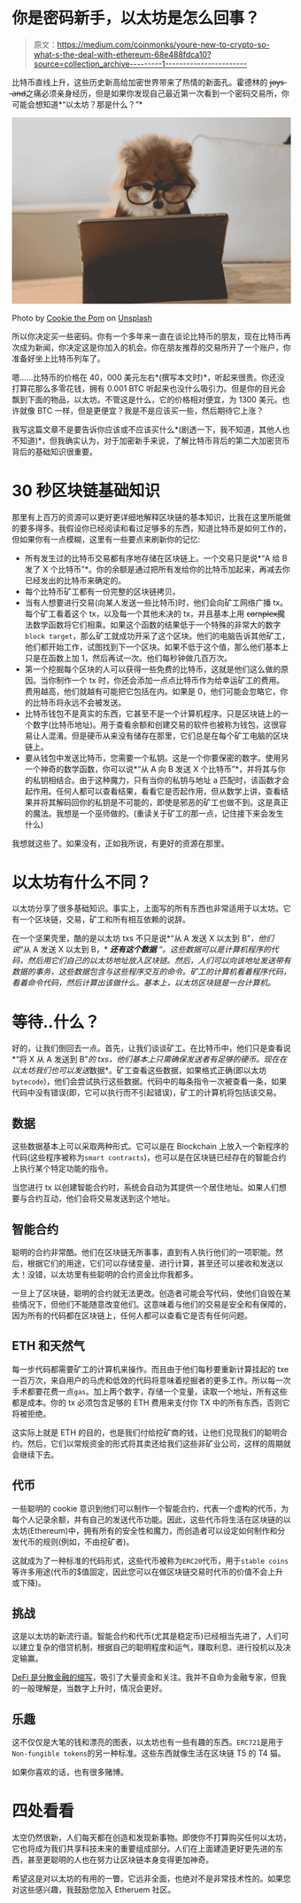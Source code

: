 # 你是密码新手，以太坊是怎么回事？

> 原文：<https://medium.com/coinmonks/youre-new-to-crypto-so-what-s-the-deal-with-ethereum-68e488fdca10?source=collection_archive---------1----------------------->

比特币直线上升，这些历史新高给加密世界带来了热情的新面孔。霍德林的 j̶o̶y̶s̶ ̶a̶n̶d̶之痛必须亲身经历，但是如果你发现自己最近第一次看到一个密码交易所，你可能会想知道*“以太坊？那是什么？”*

![](img/ef27856d58b89e98db2e86cb11fb19a6.png)

Photo by [Cookie the Pom](https://unsplash.com/@cookiethepom?utm_source=medium&utm_medium=referral) on [Unsplash](https://unsplash.com?utm_source=medium&utm_medium=referral)

所以你决定买一些密码。你有一个多年来一直在谈论比特币的朋友，现在比特币再次成为新闻，你决定这是你加入的机会。你在朋友推荐的交易所开了一个账户，你准备好坐上比特币列车了。

嗯……比特币的价格在 40，000 美元左右*(撰写本文时)*，听起来很贵。你还没打算花那么多零花钱，拥有 0.001 BTC 听起来也没什么吸引力。但是你的目光会飘到下面的物品，以太坊。不管这是什么，它的价格相对便宜，为 1300 美元。也许就像 BTC 一样，但是更便宜？我是不是应该买一些，然后期待它上涨？

我写这篇文章不是要告诉你应该或不应该买什么*(剧透一下，我不知道，其他人也不知道)*，但我确实认为，对于加密新手来说，了解比特币背后的第二大加密货币背后的基础知识很重要。

# 30 秒区块链基础知识

那里有上百万的资源可以更好更详细地解释区块链的基本知识，比我在这里所能做的要多得多。我假设你已经阅读和看过足够多的东西，知道比特币是如何工作的，但如果你有一点模糊，这里有一些要点来刷新你的记忆:

*   所有发生过的比特币交易都有序地存储在区块链上。一个交易只是说*“A 给 B 发了 X 个比特币”*。你的余额是通过把所有发给你的比特币加起来，再减去你已经发出的比特币来确定的。
*   每个比特币矿工都有一份完整的区块链拷贝。
*   当有人想要进行交易(向某人发送一些比特币)时，他们会向矿工网络广播 tx。每个矿工看着这个 tx，以及每一个其他未决的 tx，并且基本上用 c̶o̶m̶p̶l̶e̶x̶魔法数学函数将它们相乘。如果这个函数的结果低于一个特殊的非常大的数字`block target`，那么矿工就成功开采了这个区块。他们的电脑告诉其他矿工，他们都开始工作，试图找到下一个区块。如果不低于这个值，那么他们基本上只是在函数上加 1，然后再试一次。他们每秒钟做几百万次。
*   第一个挖掘每个区块的人可以获得一些免费的比特币，这就是他们这么做的原因。当你制作一个 tx 时，你还会添加一点点比特币作为给幸运矿工的费用。费用越高，他们就越有可能把它包括在内。如果是 0，他们可能会忽略它，你的比特币将永远不会被发送。
*   比特币钱包不是真实的东西，它甚至不是一个计算机程序。只是区块链上的一个数字(比特币地址)。用于查看余额和创建交易的软件也被称为钱包，这很容易让人混淆。但是硬币从来没有储存在那里，它们总是在每个矿工电脑的区块链上。
*   要从钱包中发送比特币，您需要一个私钥。这是一个你要保密的数字。使用另一个神奇的数学函数，你可以说*“从 A 向 B 发送 X 个比特币”*，并将其与你的私钥相结合。由于这种魔力，只有当你的私钥与地址 a 匹配时，该函数才会起作用。任何人都可以查看结果，看看它是否起作用，但从数学上讲，查看结果并将其解码回你的私钥是不可能的，即使是邪恶的矿工也做不到。这是真正的魔法。我想是一个巫师做的。(重读关于矿工的那一点，记住接下来会发生什么)

我想就这些了。如果没有，正如我所说，有更好的资源在那里。

# 以太坊有什么不同？

以太坊分享了很多基础知识。事实上，上面写的所有东西也非常适用于以太坊。它有一个区块链，交易，矿工和所有相互依赖的说辞。

在一个坚果壳里，酷的是以太坊 txs 不只是说*“从 A 发送 X 以太到 B”*，他们说*“从 A 发送 X 以太到 B，* ***还有这个数据*** *”。这些数据可以是计算机程序的代码，然后用它们自己的以太坊地址放入区块链。然后，人们可以向该地址发送带有数据的事务，这些数据包含与这些程序交互的命令。矿工的计算机看着程序代码，看着命令代码，然后计算出该做什么。基本上，以太坊区块链是一台计算机。*

# 等待..什么？

好的，让我们倒回去一点。首先，让我们谈谈矿工。在比特币中，他们只是查看说*“将 X 从 A 发送到 B”*的 txs，他们基本上只需确保发送者有足够的硬币。现在在以太坊我们也可以发送*数据*。矿工查看这些数据，如果格式正确(即以太坊`bytecode`)，他们会尝试执行这些数据。代码中的每条指令一次被查看一条，如果代码中没有错误(即，它可以执行而不引起错误)，矿工的计算机将包括该交易。

## 数据

这些数据基本上可以采取两种形式。它可以是在 Blockchain 上放入一个新程序的代码(这些程序被称为`smart contracts`)，也可以是在区块链已经存在的智能合约上执行某个特定功能的指令。

当您进行 tx 以创建智能合约时，系统会自动为其提供一个居住地址。如果人们想要与合约互动，他们会将交易发送到这个地址。

## 智能合约

聪明的合约非常酷。他们在区块链无所事事，直到有人执行他们的一项职能。然后，根据它们的用途，它们可以存储变量、进行计算，甚至还可以接收和发送以太！没错，以太坊里有些聪明的合约资金比你我都多。

一旦上了区块链，聪明的合约就无法更改。创造者可能会写代码，使他们自毁在某些情况下，但他们不能随意改变他们。这意味着与他们的交易是安全和有保障的，因为所有的代码都在区块链上，任何人都可以查看它是否有任何问题。

## ETH 和天然气

每一步代码都需要矿工的计算机来操作。而且由于他们每秒要重新计算挂起的 txe 一百万次，来自用户的马虎和低效的代码将意味着挖掘者的更多工作。所以每一次手术都要花费一点`gas`。加上两个数字，存储一个变量，读取一个地址，所有这些都是成本。你的 tx 必须包含足够的 ETH 费用来支付你 TX 中的所有东西，否则它将被拒绝。

这实际上就是 ETH 的目的，也是我们付给挖矿商的钱，让他们兑现我们的聪明合约。然后，它们以常规资金的形式将其卖还给我们这些非矿业公司，这样的周期就会继续下去。

## 代币

一些聪明的 cookie 意识到他们可以制作一个智能合约，代表一个虚构的代币，为每个人记录余额，并有自己的发送代币功能。因此，这些代币将生活在区块链的以太坊(Ethereum)中，拥有所有的安全性和魔力，而创造者可以设定如何制作和分发代币的规则(例如，不由挖矿者)。

这就成为了一种标准的代码形式，这些代币被称为`ERC20`代币，用于`stable coins`等许多用途(代币的$值固定，因此您可以在做区块链交易时代币的价值不会上升或下降)。

## 挑战

这是以太坊的新流行语。智能合约和代币(尤其是稳定币)已经相当先进了，人们可以建立复杂的借贷机制，根据自己的聪明程度和运气，赚取利息、进行投机以及决定输赢。

[DeFi 是分散金融的缩写](https://defipulse.com/defi-list/)，吸引了大量资金和关注。我并不自命为金融专家，但我的一般理解是，当数字上升时，情况会更好。

## 乐趣

这不仅仅是大笔的钱和漂亮的图表，以太坊也有一些有趣的东西。`ERC721`是用于`Non-fungible tokens`的另一种标准。这些东西就像生活在区块链 T5 的 T4 猫。

如果你喜欢的话，也有很多赌博。

# 四处看看

太空仍然很新，人们每天都在创造和发现新事物。即使你不打算购买任何以太坊，它也将成为我们共享科技未来的重要组成部分。人们在上面建造更好更先进的东西，甚至更聪明的人也在努力让区块链本身变得更加神奇。

希望这是对以太坊的有用的一瞥。它远非全面，也绝对不是非常技术性的。如果您对这些感兴趣，我鼓励您加入 Etheruem 社区。